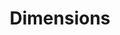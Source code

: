 ---
layout: default
bigquery: https://console.cloud.google.com/bigquery?p=covid-19-dimensions-ai&page=table&d=data&t=publications
contributors: Digital Science, https://www.digital-science.com/
cost: Free for personal, non-commercial use.
description: Dimensions contains more than 100 million publications, ranging from
  articles published in scholarly journals, books and book chapters, to preprints
  and conference proceedings. All publications are contextualized with linked data
  sets, funding, publications, patents, clinical trials, and policy documents. You
  can also view associated categories, funders, institutions, and researcher profiles.
documentation: https://docs.dimensions.ai/bigquery/index.html
last_edit: 04/12/2022, 04:01:30
location: https://www.dimensions.ai/products/free/
maintained_by: Digital Science, https://www.digital-science.com/
schema_fields:
- researcher_ids
- journal
- priority_year
- repository_id
- family_count
- legal_events
- mesh_terms
- ipcr
- associated_publication_id
- brief_title
- inventor_names
- research_org_state_names
- citation_string
- current_assignee_countries
- current_assignee_orgs
- mesh_headings
- acronym
- parent_id
- original_assignee
- filing_status
- funding_cad
- associated_publication_arxiv_id
- categories
- funding_currency
- types
- pmcid
- start_year
- phase
- status
- publication_date
- assignee_countries
- start_date
- concepts
- editors
- funding_cny
- address
- pmid
- category_uoa
- metrics
- original_assignee_countries
- funder_org_cities
- isbn
- research_org_state_codes
- authors
- date_online
- conference
- doi
- funding_gbp
- resulting_publication_ids
- email_address
- registry
- clinical_trial_ids
- priority_date
- arxiv_id
- date_normal
- date_imported_gbq
- funding_details
- grant_number
- links
- jurisdiction
- granted_date
- conditions
- application_number
- name
- funder_org_state_codes
- category_icrp_cso
- category_for
- issue
- patent_ids
- open_access_categories_v2
- publisher
- citations_count
- category_bra
- labels
- publication_year
- book_series_title
- open_access_categories
- family_members_ids
- category_icrp_ct
- book_title
- funding_amount
- original_assignee_orgs
- funding_aud
- relationships
- filing_year
- id
- cited_by_ids
- associated_grant_ids
- description
- date_print
- foa_number
- gender
- funding_eur
- journal_lists
- repository_name
- kind
- citations
- funding_nzd
- pages
- research_org_cities
- language
- funder_org
- funder_countries
- acknowledgements
- repository_url
- research_org_country_names
- associated_publication_pmid
- created_date
- license
- active_years
- date
- eisbn
- family_id
- interventions
- organisation_details
- granted_year
- reference_ids
- source_id
- year
- altmetrics
- research_org_city_names
- research_orgs
- wikipedia_url
- cpc
- investigators
- aliases
- abstract
- research_org_countries
- filing_date
- proceedings_title
- volume
- supporting_grant_ids
- funder_orgs
- linkout
- original_title
- end_date
- funding_chf
- expiration_date
- current_assignee
- type
- publication_ids
- category_sdg
- category_hrcs_hc
- date_inserted
- funder_org_acronyms
- established
- category_hra
- assignee_orgs
- date_modified
- resulting_publication_doi
- category_rcdc
- embargo_date
- external_ids
- expiration_year
- associated_publication_doi
- original_abstract
- funder_org_countries
- acronyms
- legal_status
- title
- subtitles
- category_hrcs_rac
- end_year
- funding_usd
- funding_jpy
shortname: dimensions
tags:
- scholarly literature
- patents
- funding
- clinical trials
- academic profiles
terms_of_use: 'Use of both the Dimensions COVID-19 dataset and full Dimensions dataset
  are subject to the Dimensions Terms of use: https://www.dimensions.ai/policies-terms-legal '
title: Dimensions
uuid: dcff88bd-fe6b-4fdb-8159-809bf9d7bc1c
---